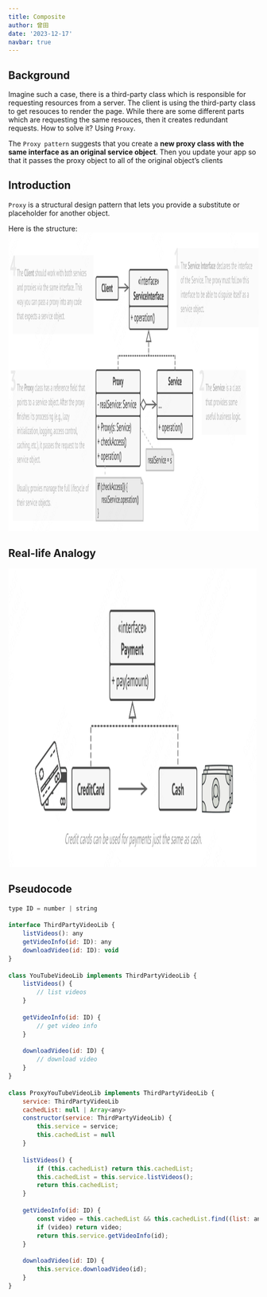 ```yaml
---
title: Composite
author: 曾田
date: '2023-12-17'
navbar: true
---
```


## Background
Imagine such a case, there is a third-party class which is responsible for requesting resources from a server. The client is using the third-party class to get resouces to render the page. While there are some different parts which are requesting the same resouces, then it creates redundant requests. How to solve it?  Using `Proxy`.

The `Proxy pattern` suggests that you create a **new proxy class with the same interface as an original service object**. Then you update your app so that it passes the proxy object to all of the original object’s clients



## Introduction

`Proxy` is a structural design pattern that lets you provide a substitute or placeholder for another object.

Here is the structure:
<img src="../../../.vuepress/public/imgs/proxy01.png" width="600" height="600" />

## Real-life Analogy

<img src="../../../.vuepress/public/imgs/proxy02.png" width="500" height="600" />

## Pseudocode
```js
type ID = number | string

interface ThirdPartyVideoLib {
    listVideos(): any
    getVideoInfo(id: ID): any
    downloadVideo(id: ID): void
}

class YouTubeVideoLib implements ThirdPartyVideoLib {
    listVideos() {
        // list videos
    }

    getVideoInfo(id: ID) {
        // get video info
    }

    downloadVideo(id: ID) {
        // download video
    }
}

class ProxyYouTubeVideoLib implements ThirdPartyVideoLib {
    service: ThirdPartyVideoLib
    cachedList: null | Array<any>
    constructor(service: ThirdPartyVideoLib) {
        this.service = service;
        this.cachedList = null
    }

    listVideos() {
        if (this.cachedList) return this.cachedList;
        this.cachedList = this.service.listVideos();
        return this.cachedList;
    }

    getVideoInfo(id: ID) { 
        const video = this.cachedList && this.cachedList.find((list: any) => list.id === id);
        if (video) return video;
        return this.service.getVideoInfo(id);
    }

    downloadVideo(id: ID) {
        this.service.downloadVideo(id);
    }
}
```
